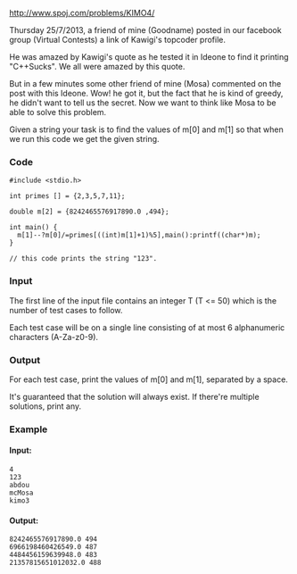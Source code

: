 http://www.spoj.com/problems/KIMO4/

Thursday 25/7/2013, a friend of mine (Goodname) posted in our facebook group (Virtual Contests) a link of Kawigi's topcoder profile.

He was amazed by Kawigi's quote as he tested it in Ideone to find it printing "C++Sucks". We all were amazed by this quote.

But in a few minutes some other friend of mine (Mosa) commented on the post with this Ideone. Wow! he got it, but the fact that he is kind of greedy, he didn't want to tell us the secret. Now we want to think like Mosa to be able to solve this problem.

Given a string your task is to find the values of m[0] and m[1] so that when we run this code we get the given string.

### Code
````
#include <stdio.h>

int primes [] = {2,3,5,7,11};

double m[2] = {8242465576917890.0 ,494};

int main() {
  m[1]--?m[0]/=primes[((int)m[1]+1)%5],main():printf((char*)m);
}

// this code prints the string "123".
````

### Input

The first line of the input file contains an integer T (T <= 50) which is the number of test cases to follow.

Each test case will be on a single line consisting of at most 6 alphanumeric characters (A-Za-z0-9).

### Output

For each test case, print the values of m[0] and m[1], separated by a space.

It's guaranteed that the solution will always exist. If there're multiple solutions, print any.

### Example

#### Input:
````
4
123
abdou
mcMosa
kimo3
````

#### Output:
````
8242465576917890.0 494
6966198460426549.0 487
4484456159639948.0 483
21357815651012032.0 488
````

